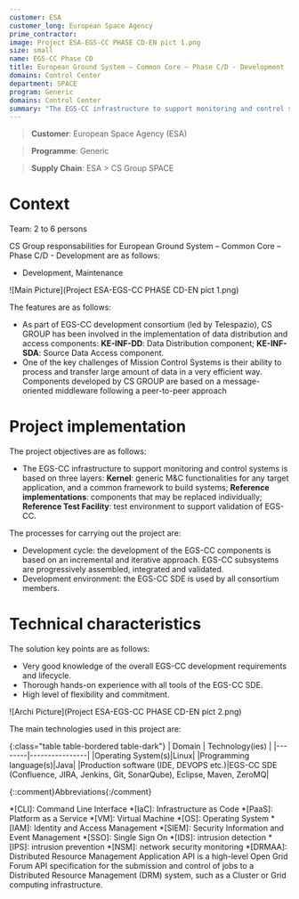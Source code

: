 ```yaml
---
customer: ESA
customer_long: European Space Agency
prime_contractor: 
image: Project ESA-EGS-CC PHASE CD-EN pict 1.png
size: small
name: EGS-CC Phase CD
title: European Ground System – Common Core – Phase C/D - Development
domains: Control Center
department: SPACE
program: Generic
domains: Control Center
summary: "The EGS-CC infrastructure to support monitoring and control systems is based on three layers: __Kernel__: generic M&C functionalities for any target application, and a common framework to build systems; __Reference implementations__: components that may be replaced individually; __Reference Test Facility__: test environment to support validation of EGS-CC."
---
```


> __Customer__\: European Space Agency (ESA)

> __Programme__\: Generic

> __Supply Chain__\: ESA >  CS Group SPACE


# Context

Team: 2 to 6 persons

CS Group responsabilities for European Ground System – Common Core – Phase C/D - Development are as follows:
* Development, Maintenance

![Main Picture](Project ESA-EGS-CC PHASE CD-EN pict 1.png)

The features are as follows:
* As part of EGS-CC development consortium (led by Telespazio), CS GROUP has been involved in the implementation of data distribution and access components: __KE-INF-DD__: Data Distribution component; __KE-INF-SDA__: Source Data Access component.
* One of the key challenges of Mission Control Systems is their ability to process and transfer large amount of data in a very efficient way. Components developed by CS GROUP are based on a message-oriented middleware following a peer-to-peer approach

# Project implementation

The project objectives are as follows:
* The EGS-CC infrastructure to support monitoring and control systems is based on three layers: __Kernel__: generic M&C functionalities for any target application, and a common framework to build systems; __Reference implementations__: components that may be replaced individually; __Reference Test Facility__: test environment to support validation of EGS-CC.

The processes for carrying out the project are:
* Development cycle: the development of the EGS-CC components is based on an incremental and iterative approach. EGS-CC subsystems are  progressively assembled, integrated and validated. 
* Development environment: the EGS-CC SDE is used by all consortium members.

# Technical characteristics

The solution key points are as follows:
* Very good knowledge of the overall EGS-CC development requirements and lifecycle.
* Thorough hands-on experience with all tools of the EGS-CC SDE.
* High level of flexibility and commitment.

![Archi Picture](Project ESA-EGS-CC PHASE CD-EN pict 2.png)

The main technologies used in this project are:

{:class="table table-bordered table-dark"}
| Domain | Technology(ies) |
|--------|----------------|
|Operating System(s)|Linux|
|Programming language(s)|Java|
|Production software (IDE, DEVOPS etc.)|EGS-CC SDE (Confluence, JIRA, Jenkins, Git, SonarQube), Eclipse, Maven, ZeroMQ|



{::comment}Abbreviations{:/comment}

*[CLI]: Command Line Interface
*[IaC]: Infrastructure as Code
*[PaaS]: Platform as a Service
*[VM]: Virtual Machine
*[OS]: Operating System
*[IAM]: Identity and Access Management
*[SIEM]: Security Information and Event Management
*[SSO]: Single Sign On
*[IDS]: intrusion detection
*[IPS]: intrusion prevention
*[NSM]: network security monitoring
*[DRMAA]: Distributed Resource Management Application API is a high-level Open Grid Forum API specification for the submission and control of jobs to a Distributed Resource Management (DRM) system, such as a Cluster or Grid computing infrastructure.
